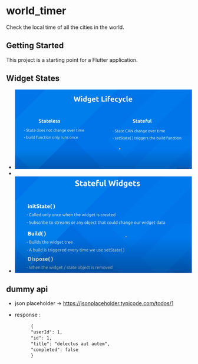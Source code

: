 # world_timer

Check the local time of all the cities in the world.

## Getting Started

This project is a starting point for a Flutter application.

## Widget States
- ![States](images/states.png)
- 
- ![Stateful Widgets](images/stateful_widgets.png)

## dummy api
- json placeholder -> https://jsonplaceholder.typicode.com/todos/1
- response :

            {
            "userId": 1,
            "id": 1,
            "title": "delectus aut autem",
            "completed": false
            }
